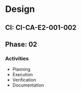 # Design

## CI: CI-CA-E2-001-002
## Phase: 02

### Activities
- Planning
- Execution
- Verification
- Documentation

